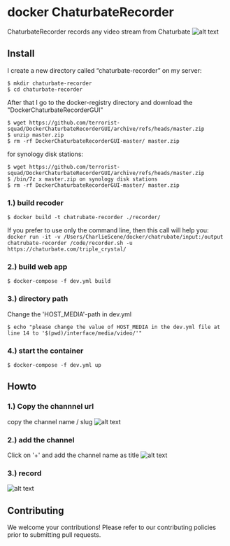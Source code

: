 # docker ChaturbateRecorder
ChaturbateRecorder records any video stream from Chaturbate
![alt text](https://github.com/terrorist-squad/DockerChaturbateRecorderGUI/blob/master/screens/3.png "record")


## Install
I create a new directory called “chaturbate-recorder” on my server: 
```
$ mkdir chaturbate-recorder
$ cd chaturbate-recorder
```

After that I go to the docker-registry directory and download the "DockerChaturbateRecorderGUI"
```
$ wget https://github.com/terrorist-squad/DockerChaturbateRecorderGUI/archive/refs/heads/master.zip
$ unzip master.zip 
$ rm -rf DockerChaturbateRecorderGUI-master/ master.zip
```

for synology disk stations:
```
$ wget https://github.com/terrorist-squad/DockerChaturbateRecorderGUI/archive/refs/heads/master.zip
$ /bin/7z x master.zip on synology disk stations
$ rm -rf DockerChaturbateRecorderGUI-master/ master.zip
```

### 1.) build recoder
```
$ docker build -t chatrubate-recorder ./recorder/
```
If you prefer to use only the command line, then this call will help you:
``docker run -it -v /Users/CharlieScene/docker/chatrubate/input:/output chatrubate-recorder /code/recorder.sh -u https://chaturbate.com/triple_crystal/``


### 2.) build web app
```
$ docker-compose -f dev.yml build
```

### 3.) directory path
Change the 'HOST_MEDIA'-path in dev.yml
```
$ echo "please change the value of HOST_MEDIA in the dev.yml file at line 14 to '$(pwd)/interface/media/video/'"
```
### 4.) start the container
```
$ docker-compose -f dev.yml up
```

## Howto
### 1.) Copy the channnel url
copy the channel name / slug
![alt text](https://github.com/terrorist-squad/DockerChaturbateRecorderGUI/blob/master/screens/1.png "Copy the channnel url")

### 2.) add the channel
Click on '+' and add the channel name as title
![alt text](https://github.com/terrorist-squad/DockerChaturbateRecorderGUI/blob/master/screens/2.png "add the channel")

### 3.) record
![alt text](https://github.com/terrorist-squad/DockerChaturbateRecorderGUI/blob/master/screens/3.png "record")

## Contributing
We welcome your contributions! Please refer to our contributing policies prior to submitting pull requests.
